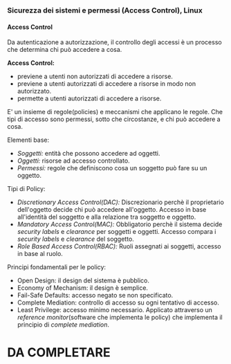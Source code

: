 ### Sicurezza dei sistemi e permessi (Access Control), Linux
#### Access Control
Da autenticazione a autorizzazione, il controllo degli accessi è un processo che determina chi può accedere a cosa.

**Access Control:**
- previene a utenti non autorizzati di accedere a risorse.
- previene a utenti autorizzati di accedere a risorse in modo non autorizzato.
- permette a utenti autorizzati di accedere a risorse.

E' un insieme di regole(policies) e meccanismi che applicano le regole. Che tipi di accesso sono permessi, sotto che circostanze, e chi può accedere a cosa.

Elementi base:
- *Soggetti:* entità che possono accedere ad oggetti.
- *Oggetti:* risorse ad accesso controllato.
- *Permessi:* regole che definiscono cosa un soggetto può fare su un oggetto.

Tipi di Policy:
- *Discretionary Access Control(DAC):* Discrezionario perchè il proprietario dell'oggetto decide chi può accedere all'oggetto. Accesso in base all'identità del soggetto e alla relazione tra soggetto e oggetto.
- *Mandatory Access Control(MAC):* Obbligatorio perchè il sistema decide *security labels* e *clearance* per soggetti e oggetti. Accesso compara i *security labels* e *clearance* del soggetto.
- *Role Based Access Control(RBAC):* Ruoli assegnati ai soggetti, accesso in base al ruolo.

Principi fondamentali per le policy:
- Open Design: il design del sistema è pubblico.
- Economy of Mechanism: il design è semplice.
- Fail-Safe Defaults: accesso negato se non specificato.
- Complete Mediation: controllo di accesso su ogni tentativo di accesso.
- Least Privilege: accesso minimo necessario. Applicato attraverso un *reference monitor*(software che implementa le policy) che implementa il principio di *complete mediation*.

# DA COMPLETARE